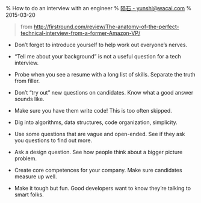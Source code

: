 % How to do an interview with an engineer
% [陨石 - yunshi@wacai.com](mailto:yunshi@wacai.com)
% 2015-03-20

> from <http://firstround.com/review/The-anatomy-of-the-perfect-technical-interview-from-a-former-Amazon-VP/>

- Don’t forget to introduce yourself to help work out everyone’s nerves.

- “Tell me about your background” is not a useful question for a tech interview.

- Probe when you see a resume with a long list of skills. Separate the truth from filler.

- Don’t “try out” new questions on candidates. Know what a good answer sounds like.

- Make sure you have them write code! This is too often skipped.

- Dig into algorithms, data structures, code organization, simplicity.

- Use some questions that are vague and open-ended. See if they ask you questions to find out more.

- Ask a design question. See how people think about a bigger picture problem.

- Create core competences for your company. Make sure candidates measure up well.

- Make it tough but fun. Good developers want to know they’re talking to smart folks.
